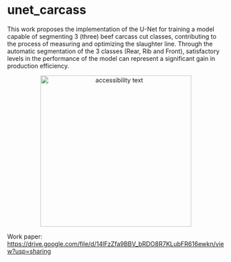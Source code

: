 # unet_carcass

This work proposes the implementation of the U-Net for training a model capable of segmenting 3 (three) beef carcass cut classes, contributing to the process of measuring and optimizing the slaughter line. Through the automatic segmentation of the 3 classes (Rear, Rib and Front), satisfactory levels in the performance of the model can represent a significant gain in production efficiency.


<p align="center">
  <img src="https://i.imgur.com/yT7P24u.jpg" width="350" alt="accessibility text">
</p>


Work paper: https://drive.google.com/file/d/14lFzZfa9BBV_bRDO8R7KLubFR616ewkn/view?usp=sharing
